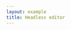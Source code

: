 ```yaml
---
layout: example
title: Headless editor
---
```


<script setup>
import { ref, onMounted, onUnmounted } from 'vue';

const toolbarRef = ref(null);
const contentRef = ref(null);

onMounted(() => {
  if (window.editor) {
    window.editor.unmount();
  }
  import('lakelib').then(module => {
    const { Editor, Toolbar, Utils, Button } = module;
    const editor = new Editor({
      root: contentRef.value,
      value: window.headlessValue || '',
    });
    const toolbarRoot = Utils.query(toolbarRef.value);
    toolbarRoot.addClass('lake-custom-properties');
    const buttonList = [];
    // Heading
    buttonList.push(new Button({
      root: toolbarRoot,
      name: 'heading',
      text: 'H',
      tooltip: 'Heading',
      onClick: () => {
        editor.focus();
        editor.command.execute('heading', 'h3');
      },
    }));
    // Paragraph
    buttonList.push(new Button({
      root: toolbarRoot,
      name: 'paragraph',
      text: 'Paragraph',
      onClick: () => {
        editor.focus();
        editor.command.execute('heading', 'p');
      },
    }));
    // Block quote
    buttonList.push(new Button({
      root: toolbarRoot,
      name: 'blockQuote',
      text: 'Quote',
      onClick: () => {
        editor.focus();
        editor.command.execute('blockQuote');
      },
    }));
    // Bold
    buttonList.push(new Button({
      root: toolbarRoot,
      name: 'bold',
      text: 'B',
      tooltip: 'Bold',
      onClick: () => {
        editor.focus();
        editor.command.execute('bold');
      },
    }));
    // Italic
    buttonList.push(new Button({
      root: toolbarRoot,
      name: 'italic',
      text: 'I',
      tooltip: 'Italic',
      onClick: () => {
        editor.focus();
        editor.command.execute('italic');
      },
    }));
    // Code
    buttonList.push(new Button({
      root: toolbarRoot,
      name: 'code',
      text: 'Code',
      onClick: () => {
        editor.focus();
        editor.command.execute('code');
      },
    }));
    // Link
    buttonList.push(new Button({
      root: toolbarRoot,
      name: 'link',
      text: 'Link',
      onClick: () => {
        editor.focus();
        editor.command.execute('link');
      },
    }));
    for (const button of buttonList) {
      button.render();
    }
    editor.event.on('statechange', stateData => {
      const { disabledNameMap, selectedNameMap, selectedValuesMap } = stateData;
      for (const button of buttonList) {
        const name = button.node.attr('name');
        let isDisabled = disabledNameMap.get(name);
        let isSelected = selectedNameMap.get(name);
        const headingValues = selectedValuesMap.get('heading') ?? [];
        if (name === 'heading') {
          isSelected = /^h[1-6]$/i.test(headingValues[0] || '');
        } else if (name === 'paragraph') {
          isSelected = headingValues[0] === 'p';
        } else {
          isDisabled = disabledNameMap.get(name);
          isSelected = selectedNameMap.get(name);
        }
        if (isDisabled) {
          button.node.attr('disabled', 'true');
        } else {
          button.node.removeAttr('disabled');
        }
        if (isSelected) {
          button.node.addClass('lake-button-selected');
        } else {
          button.node.removeClass('lake-button-selected');
        }
      }
    });
    editor.render();
    window.editor = editor;
  });
});
onUnmounted(() => {
  if (window.editor) {
    window.editor.unmount();
    window.editor = null;
  }
});
</script>

<div :class="$style.toolbar" ref="toolbarRef"></div>
<div :class="$style.content" ref="contentRef"></div>

<style module>
.toolbar {
  padding-bottom: 8px;
}
.toolbar :global .lake-button {
  margin-right: 8px;
}
.content {
  border: 1px solid #d9d9d9;
  border-radius: 5px;
  height: 300px;
  overflow: auto;
}
</style>
